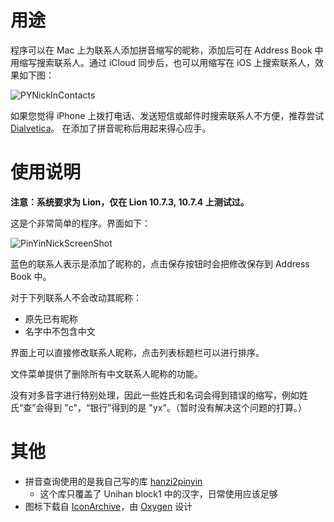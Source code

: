 用途
====

程序可以在 Mac 上为联系人添加拼音缩写的昵称，添加后可在 Address Book 中用缩写搜索联系人。通过
iCloud 同步后，也可以用缩写在 iOS 上搜索联系人，效果如下图：

<img src="https://img.skitch.com/20120525-n93785yk6qdctmf5gcjdx62ueb.png" alt="PYNickInContacts" />

如果您觉得 iPhone 上拨打电话、发送短信或邮件时搜索联系人不方便，推荐尝试
[Dialvetica](http://itunes.apple.com/us/app/dialvetica-contacts/id404074258?mt=8)。
在添加了拼音昵称后用起来得心应手。

使用说明
=======

**注意：系统要求为 Lion，仅在 Lion 10.7.3, 10.7.4 上测试过。**

这是个非常简单的程序。界面如下：

<img src="https://img.skitch.com/20120504-dpg2q91s8hiyd7ygx3wmjfrcc9.jpg"
alt="PinYinNickScreenShot" />

蓝色的联系人表示是添加了昵称的，点击保存按钮时会把修改保存到 Address Book 中。

对于下列联系人不会改动其昵称：

- 原先已有昵称
- 名字中不包含中文

界面上可以直接修改联系人昵称，点击列表标题栏可以进行排序。

文件菜单提供了删除所有中文联系人昵称的功能。

没有对多音字进行特别处理，因此一些姓氏和名词会得到错误的缩写，例如姓氏“查”会得到
"c"，“银行”得到的是 "yx"。（暂时没有解决这个问题的打算。）

其他
====

- 拼音查询使用的是我自己写的库 [hanzi2pinyin](https://github.com/cyfdecyf/hanzi2pinyin)
  - 这个库只覆盖了 Unihan block1 中的汉字，日常使用应该足够
- 图标下载自 [IconArchive](http://www.iconarchive.com/show/oxygen-icons-by-oxygen-icons.org/Mimetypes-x-office-address-book-icon.html)，由 [Oxygen](http://www.oxygen-icons.org/) 设计
